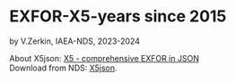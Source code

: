 # EXFOR-X5-years since 2015
by V.Zerkin, IAEA-NDS, 2023-2024

About X5json: [X5 - comprehensive EXFOR in JSON](https://www-nds.iaea.org/nrdc/nrdc_2023/present/zerkin1.pdf#page=40) \
Download from NDS: [X5json](https://nds.iaea.org/cdroms/#x5json).
